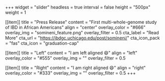 +++
widget = "slider"
headless = true
interval = false
height = "500px"
weight = 1

[[item]]
title = "Press Release"
content = "First multi-whole-genome study of IBD in African Americans"
align = "center"
overlay_color = "#666"
overlay_img = "somineni_feature.png"
overlay_filter = 0.5
cta_label = "Read More"
cta_url = "https://ibdgc.uchicago.edu/post/somineni/"
cta_icon_pack = "fas"
cta_icon = "graduation-cap"

[[item]]
title = "Left"
content = "I am left aligned 😄"
align = "left"
overlay_color = "#555"
overlay_img = ""
overlay_filter = 0.5

[[item]]
title = "Right"
content = "I am right aligned 😄"
align = "right"
overlay_color = "#333"
overlay_img = ""
overlay_filter = 0.5
+++
